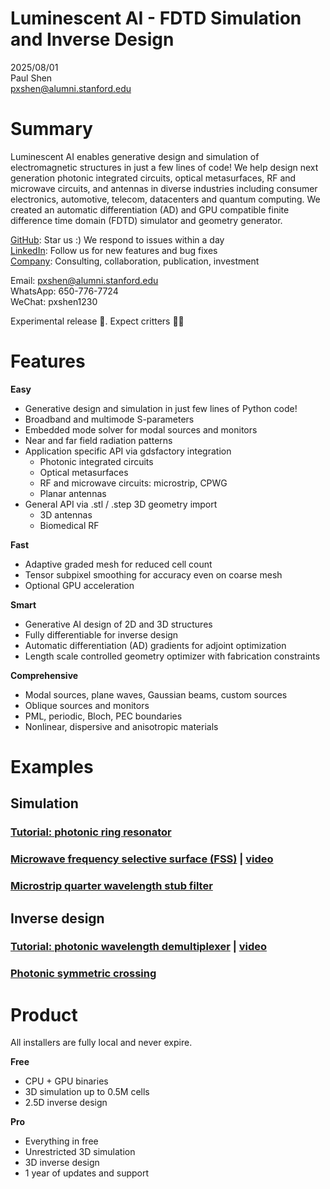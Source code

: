 # Luminescent AI - FDTD Simulation and Inverse Design

2025/08/01  
Paul Shen  
<pxshen@alumni.stanford.edu>  

# Summary

Luminescent AI enables generative design and simulation of electromagnetic structures  in just a few lines of code! We help design next generation photonic integrated circuits, optical metasurfaces, RF and microwave circuits, and antennas in diverse industries including consumer electronics, automotive, telecom, datacenters and quantum computing. We created an automatic differentiation (AD) and GPU compatible finite difference time domain (FDTD) simulator and geometry generator.


[GitHub](https://github.com/paulxshen/Luminescent.jl): Star us :) We respond to issues within a day  
[LinkedIn](https://www.linkedin.com/company/luminescent-ai/about): Follow us for new features and bug fixes  
[Company](luminescentai.com): Consulting, collaboration, publication, investment

Email: pxshen@alumni.stanford.edu  
WhatsApp: 650-776-7724  
WeChat: pxshen1230  

Experimental release 🥼. Expect critters  🐛🐞

# Features
 
**Easy**
- Generative design and simulation in just few lines of Python code!
- Broadband and multimode S-parameters 
- Embedded mode solver for modal sources and monitors
- Near and far field radiation patterns
- Application specific API via gdsfactory integration
    - Photonic integrated circuits 
    - Optical metasurfaces
    - RF and microwave circuits: microstrip, CPWG
    - Planar antennas
- General API via .stl / .step  3D geometry import
    - 3D antennas
    - Biomedical RF

**Fast**
- Adaptive graded mesh for reduced cell count
- Tensor subpixel smoothing for accuracy even on coarse mesh
- Optional GPU acceleration

**Smart**
- Generative AI design of 2D and 3D structures
- Fully differentiable for inverse design
- Automatic differentiation (AD) gradients for adjoint optimization
- Length scale controlled geometry optimizer with fabrication constraints  

**Comprehensive**
- Modal sources, plane waves, Gaussian beams, custom sources
- Oblique sources and monitors
- PML, periodic, Bloch, PEC boundaries
- Nonlinear, dispersive and anisotropic materials

# Examples
## Simulation
### [Tutorial: photonic ring resonator](https://colab.research.google.com/drive/1NQ222-Odjz4Yg_ZguFyhLTMUplpKafgX?usp=sharing)  
### [Microwave frequency selective surface (FSS)](https://colab.research.google.com/drive/1R477Sk5y-qPRHokCeYm98U1Jo4C8qwR8?usp=sharing) | [video](https://www.youtube.com/watch?v=Uq7OnLmFSEk)
### [Microstrip quarter wavelength stub filter](https://colab.research.google.com/drive/1NqAf7z9sDB8BdkNkSDoP24ckSv0XYquH?usp=sharing)

## Inverse design 
### [Tutorial: photonic wavelength demultiplexer](https://colab.research.google.com/drive/1vJ-y2NabANt9xD-hWUq0rTBaeLzaBzmG?usp=sharing) | [video](https://youtu.be/DX1_vPu0ngI)

### [Photonic symmetric crossing](https://colab.research.google.com/drive/1ah2517VuLNj0kUSyux2LGEtQppVClvNH?usp=sharing)

# Product
All installers are fully local and never expire.   

**Free**
- CPU + GPU binaries
- 3D simulation up to 0.5M cells
- 2.5D inverse design  

**Pro**
- Everything in free
- Unrestricted 3D simulation
- 3D inverse design
- 1 year of updates and support
<!-- # Product tiers

```python
``` -->

<!-- # RF and microwave circuits
## Simulation examples
![alt text](assets/sim-8.gif) ![alt text](assets/image-8.png) -->
<!-- ## Inverse design examples
### Microstrip patch antenna
### Microstrip bandpass filter
### 3D printed RF lens -->

